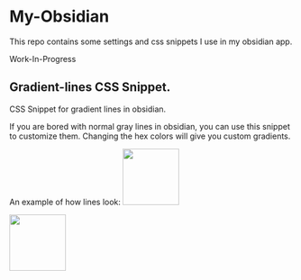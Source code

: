 # My-Obsidian

This repo contains some settings and css snippets I use in my obsidian app.

Work-In-Progress


## Gradient-lines CSS Snippet.
CSS Snippet for gradient lines in obsidian.

If you are bored with normal gray lines in obsidian, you can use this snippet to customize them.
Changing the hex colors will give you custom gradients.

An example of how lines look:
<img src="https://github.com/bitcrafty/my-obsidian/assets/135437223/ba9bc709-fd8c-4fed-8371-ceccca2e710b" height="100">

<img src="https://github.com/bitcrafty/my-obsidian/assets/135437223/f3390b10-bf2b-4a36-bb6a-dcedca9b6f96" height="100">
